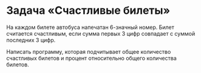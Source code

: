 # Задача «Счастливые билеты»

На каждом билете автобуса напечатан $6$-значный номер. Билет считается счастливым, если сумма первых $3$ цифр совпадает с суммой последних $3$ цифр.

Написать программу, которая подчитывает общее количество счастливых билетов и процент относительно общего количества билетов.
